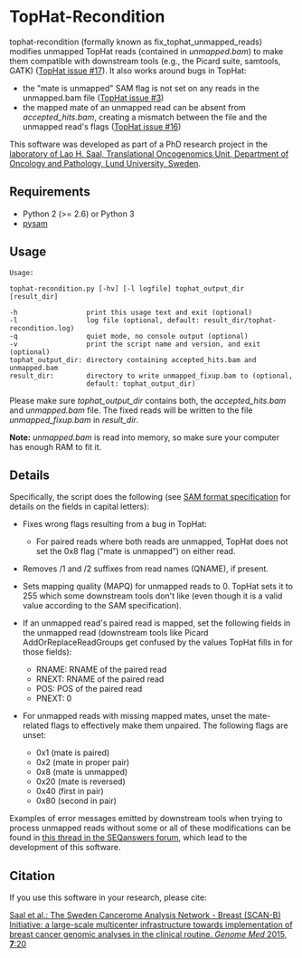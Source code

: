 TopHat-Recondition
==================

tophat-recondition (formally known as fix_tophat_unmapped_reads) modifies unmapped TopHat reads (contained in *unmapped.bam*) to make them compatible with downstream tools
(e.g., the Picard suite, samtools, GATK) ([TopHat issue #17](https://github.com/infphilo/tophat/issues/17)).  It also works around bugs in TopHat:

- the "mate is unmapped" SAM flag is not set on any reads in the unmapped.bam file ([TopHat issue #3](https://github.com/infphilo/tophat/issues/3))
- the mapped mate of an unmapped read can be absent from *accepted_hits.bam*, creating a mismatch between the file and the unmapped read's flags ([TopHat issue #16](https://github.com/infphilo/tophat/issues/16))

This software was developed as part of a PhD research project in the
[laboratory of Lao H. Saal, Translational Oncogenomics Unit, Department of Oncology and Pathology, Lund University, Sweden](http://www.med.lu.se/saalgroup).


Requirements
------------

- Python 2 (>= 2.6) or Python 3
- [pysam](https://github.com/pysam-developers/pysam)


Usage
-----

```
Usage:

tophat-recondition.py [-hv] [-l logfile] tophat_output_dir [result_dir]

-h                 print this usage text and exit (optional)
-l                 log file (optional, default: result_dir/tophat-recondition.log)
-q                 quiet mode, no console output (optional)
-v                 print the script name and version, and exit (optional)
tophat_output_dir: directory containing accepted_hits.bam and unmapped.bam
result_dir:        directory to write unmapped_fixup.bam to (optional,
                   default: tophat_output_dir)
```

Please make sure *tophat_output_dir* contains both, the *accepted_hits.bam* and *unmapped.bam* file.  The fixed
reads will be written to the file *unmapped_fixup.bam* in *result_dir*.

**Note:** *unmapped.bam* is read into memory, so make sure your computer has enough RAM to fit it.


Details
-------

Specifically, the script does the following (see [SAM format specification](http://samtools.github.io/hts-specs/SAMv1.pdf)
for details on the fields in capital letters):

- Fixes wrong flags resulting from a bug in TopHat:
  * For paired reads where both reads are unmapped, TopHat does not set the 0x8 flag ("mate is unmapped") on either read.

- Removes /1 and /2 suffixes from read names (QNAME), if present.

- Sets mapping quality (MAPQ) for unmapped reads to 0.  TopHat sets it to 255 which some downstream tools don't like (even though it is a valid value according to the SAM specification).

- If an unmapped read's paired read is mapped, set the following fields in the unmapped read (downstream tools like Picard AddOrReplaceReadGroups get confused by the values TopHat fills in for those fields):
  * RNAME: RNAME of the paired read
  * RNEXT: RNAME of the paired read
  * POS:   POS of the paired read
  * PNEXT: 0

- For unmapped reads with missing mapped mates, unset the mate-related flags to effectively make them unpaired.  The following flags are unset:
  * 0x1  (mate is paired)
  * 0x2  (mate in proper pair)
  * 0x8  (mate is unmapped)
  * 0x20 (mate is reversed)
  * 0x40 (first in pair)
  * 0x80 (second in pair)

Examples of error messages emitted by downstream tools when trying to process unmapped reads without some or all of these
modifications can be found in [this thread in the SEQanswers forum](http://seqanswers.com/forums/showthread.php?t=28155),
which lead to the development of this software.


Citation
--------

If you use this software in your research, please cite:

[Saal et al.: The Sweden Cancerome Analysis Network - Breast (SCAN-B) Initiative: a large-scale multicenter infrastructure towards implementation of breast cancer genomic analyses in the clinical routine. *Genome Med* 2015, **7**:20](http://genomemedicine.com/content/7/1/20)
